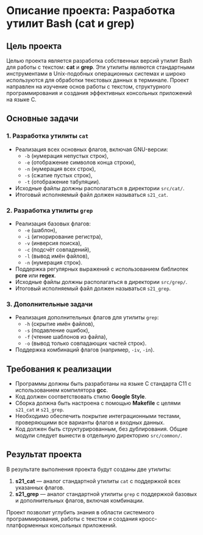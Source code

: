 # Описание проекта: Разработка утилит Bash (cat и grep)

## Цель проекта
Целью проекта является разработка собственных версий утилит Bash для работы с текстом: **cat** и **grep**. Эти утилиты являются стандартными инструментами в Unix-подобных операционных системах и широко используются для обработки текстовых данных в терминале. Проект направлен на изучение основ работы с текстом, структурного программирования и создания эффективных консольных приложений на языке C.

## Основные задачи

### 1. Разработка утилиты `cat`
- Реализация всех основных флагов, включая GNU-версии:
  - `-b` (нумерация непустых строк),
  - `-e` (отображение символов конца строки),
  - `-n` (нумерация всех строк),
  - `-s` (сжатие пустых строк),
  - `-t` (отображение табуляции).
- Исходные файлы должны располагаться в директории `src/cat/`.
- Итоговый исполняемый файл должен называться `s21_cat`.

### 2. Разработка утилиты `grep`
- Реализация базовых флагов:
  - `-e` (шаблон),
  - `-i` (игнорирование регистра),
  - `-v` (инверсия поиска),
  - `-c` (подсчёт совпадений),
  - `-l` (вывод имён файлов),
  - `-n` (нумерация строк).
- Поддержка регулярных выражений с использованием библиотек **pcre** или **regex**.
- Исходные файлы должны располагаться в директории `src/grep/`.
- Итоговый исполняемый файл должен называться `s21_grep`.

### 3. Дополнительные задачи
- Реализация дополнительных флагов для утилиты `grep`:
  - `-h` (скрытие имён файлов),
  - `-s` (подавление ошибок),
  - `-f` (чтение шаблонов из файла),
  - `-o` (вывод только совпадающих частей строк).
- Поддержка комбинаций флагов (например, `-iv`, `-in`).

## Требования к реализации
- Программы должны быть разработаны на языке C стандарта C11 с использованием компилятора **gcc**.
- Код должен соответствовать стилю **Google Style**.
- Сборка должна быть настроена с помощью **Makefile** с целями `s21_cat` и `s21_grep`.
- Необходимо обеспечить покрытие интеграционными тестами, проверяющими все варианты флагов и входных данных.
- Код должен быть структурированным, без дублирования. Общие модули следует вынести в отдельную директорию `src/common/`.

## Результат проекта
В результате выполнения проекта будут созданы две утилиты:
1. **s21_cat** — аналог стандартной утилиты `cat` с поддержкой всех указанных флагов.
2. **s21_grep** — аналог стандартной утилиты `grep` с поддержкой базовых и дополнительных флагов, включая комбинации.

Проект позволит углубить знания в области системного программирования, работы с текстом и создания кросс-платформенных консольных приложений.